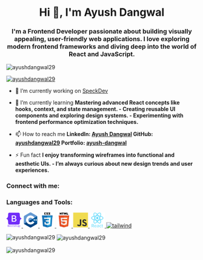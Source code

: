 <h1 align="center">Hi 👋, I'm Ayush Dangwal</h1>
<h3 align="center">I'm a Frontend Developer passionate about building visually appealing, user-friendly web applications. I love exploring modern frontend frameworks and diving deep into the world of React and JavaScript.</h3>

<p align="left"> <img src="https://komarev.com/ghpvc/?username=ayushdangwal29&label=Profile%20views&color=0e75b6&style=flat" alt="ayushdangwal29" /> </p>

<p align="left"> <a href="https://github.com/ryo-ma/github-profile-trophy"><img src="https://github-profile-trophy.vercel.app/?username=ayushdangwal29" alt="ayushdangwal29" /></a> </p>

- 🔭 I’m currently working on [SpeckDev](ayushdangwal29.github.io/SpeckDev/)

- 🌱 I’m currently learning **Mastering advanced React concepts like hooks, context, and state management. - Creating reusable UI components and exploring design systems. - Experimenting with frontend performance optimization techniques.**

- 📫 How to reach me **LinkedIn: [Ayush Dangwal](https://www.linkedin.com/in/ayush-dangwal-6b5370245?utm_source=share&utm_campaign) GitHub: [ayushdangwal29](https://github.com/ayushdangwal29) Portfolio: [ayush-dangwal](https://ayush-dangwal.portly.dev)**

- ⚡ Fun fact **I enjoy transforming wireframes into functional and aesthetic UIs. - I’m always curious about new design trends and user experiences.**

<h3 align="left">Connect with me:</h3>
<p align="left">
</p>

<h3 align="left">Languages and Tools:</h3>
<p align="left"> <a href="https://getbootstrap.com" target="_blank" rel="noreferrer"> <img src="https://raw.githubusercontent.com/devicons/devicon/master/icons/bootstrap/bootstrap-plain-wordmark.svg" alt="bootstrap" width="40" height="40"/> </a> <a href="https://www.w3schools.com/cpp/" target="_blank" rel="noreferrer"> <img src="https://raw.githubusercontent.com/devicons/devicon/master/icons/cplusplus/cplusplus-original.svg" alt="cplusplus" width="40" height="40"/> </a> <a href="https://www.w3schools.com/css/" target="_blank" rel="noreferrer"> <img src="https://raw.githubusercontent.com/devicons/devicon/master/icons/css3/css3-original-wordmark.svg" alt="css3" width="40" height="40"/> </a> <a href="https://www.w3.org/html/" target="_blank" rel="noreferrer"> <img src="https://raw.githubusercontent.com/devicons/devicon/master/icons/html5/html5-original-wordmark.svg" alt="html5" width="40" height="40"/> </a> <a href="https://developer.mozilla.org/en-US/docs/Web/JavaScript" target="_blank" rel="noreferrer"> <img src="https://raw.githubusercontent.com/devicons/devicon/master/icons/javascript/javascript-original.svg" alt="javascript" width="40" height="40"/> </a> <a href="https://reactjs.org/" target="_blank" rel="noreferrer"> <img src="https://raw.githubusercontent.com/devicons/devicon/master/icons/react/react-original-wordmark.svg" alt="react" width="40" height="40"/> </a> <a href="https://tailwindcss.com/" target="_blank" rel="noreferrer"> <img src="https://www.vectorlogo.zone/logos/tailwindcss/tailwindcss-icon.svg" alt="tailwind" width="40" height="40"/> </a> </p>

<p><img align="left" src="https://github-readme-stats.vercel.app/api/top-langs?username=ayushdangwal29&show_icons=true&locale=en&layout=compact" alt="ayushdangwal29" /></p>

<p>&nbsp;<img align="center" src="https://github-readme-stats.vercel.app/api?username=ayushdangwal29&show_icons=true&locale=en" alt="ayushdangwal29" /></p>

<p><img align="center" src="https://github-readme-streak-stats.herokuapp.com/?user=ayushdangwal29&" alt="ayushdangwal29" /></p>
